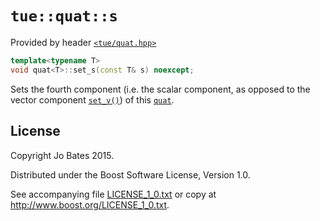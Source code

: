 `tue::quat::s`
==============
Provided by header [`<tue/quat.hpp>`](../../headers/quat.md)

```c++
template<typename T>
void quat<T>::set_s(const T& s) noexcept;
```

Sets the fourth component (i.e. the scalar component, as opposed to
the vector component [`set_v()`](set_v.md)) of this
[`quat`](../../headers/quat.md).

License
-------
Copyright Jo Bates 2015.

Distributed under the Boost Software License, Version 1.0.

See accompanying file [LICENSE_1_0.txt](../../../LICENSE_1_0.txt) or copy at
http://www.boost.org/LICENSE_1_0.txt.
